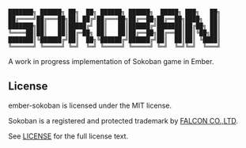```
███████╗ ██████╗ ██╗  ██╗ ██████╗ ██████╗  █████╗ ███╗   ██╗
██╔════╝██╔═══██╗██║ ██╔╝██╔═══██╗██╔══██╗██╔══██╗████╗  ██║
███████╗██║   ██║█████╔╝ ██║   ██║██████╔╝███████║██╔██╗ ██║
╚════██║██║   ██║██╔═██╗ ██║   ██║██╔══██╗██╔══██║██║╚██╗██║
███████║╚██████╔╝██║  ██╗╚██████╔╝██████╔╝██║  ██║██║ ╚████║
╚══════╝ ╚═════╝ ╚═╝  ╚═╝ ╚═════╝ ╚═════╝ ╚═╝  ╚═╝╚═╝  ╚═══╝
```

A work in progress implementation of Sokoban game in Ember.

## License

ember-sokoban is licensed under the MIT license.

Sokoban is a registered and protected trademark by [FALCON CO.,LTD](www.sokoban.jp).

See [LICENSE](./LICENSE) for the full license text.
